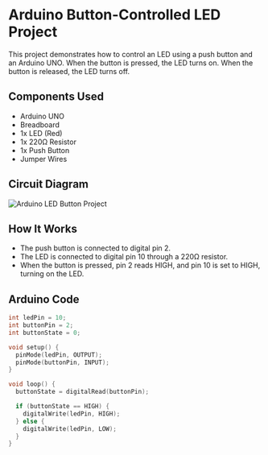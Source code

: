 # Arduino Button-Controlled LED Project

This project demonstrates how to control an LED using a push button and an Arduino UNO. When the button is pressed, the LED turns on. When the button is released, the LED turns off.

## Components Used

- Arduino UNO
- Breadboard
- 1x LED (Red)
- 1x 220Ω Resistor
- 1x Push Button
- Jumper Wires

## Circuit Diagram

![Arduino LED Button Project](./Screenshot%202025-05-06%20185636.png)

## How It Works

- The push button is connected to digital pin 2.
- The LED is connected to digital pin 10 through a 220Ω resistor.
- When the button is pressed, pin 2 reads HIGH, and pin 10 is set to HIGH, turning on the LED.

## Arduino Code

```cpp
int ledPin = 10;
int buttonPin = 2;
int buttonState = 0;

void setup() {
  pinMode(ledPin, OUTPUT);
  pinMode(buttonPin, INPUT);
}

void loop() {
  buttonState = digitalRead(buttonPin);

  if (buttonState == HIGH) {
    digitalWrite(ledPin, HIGH);
  } else {
    digitalWrite(ledPin, LOW);
  }
}
